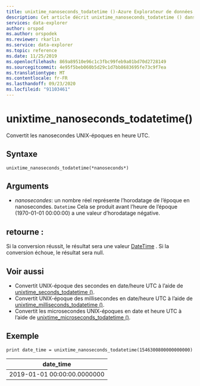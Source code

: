 ```yaml
---
title: unixtime_nanoseconds_todatetime ()-Azure Explorateur de données
description: Cet article décrit unixtime_nanoseconds_todatetime () dans Azure Explorateur de données.
services: data-explorer
author: orspod
ms.author: orspodek
ms.reviewer: rkarlin
ms.service: data-explorer
ms.topic: reference
ms.date: 11/25/2019
ms.openlocfilehash: 869a89510e96c1c3fbc99feb9a01bd70d2728149
ms.sourcegitcommit: 4e95f5beb060b5d29c1d7bb8683695fe73c9f7ea
ms.translationtype: MT
ms.contentlocale: fr-FR
ms.lasthandoff: 09/23/2020
ms.locfileid: "91103461"
---
```

# <a name="unixtime_nanoseconds_todatetime"></a>unixtime_nanoseconds_todatetime()

Convertit les nanosecondes UNIX-époques en heure UTC.

## <a name="syntax"></a>Syntaxe

`unixtime_nanoseconds_todatetime(*nanoseconds*)`

## <a name="arguments"></a>Arguments

* *nanosecondes*: un nombre réel représente l’horodatage de l’époque en nanosecondes. `Datetime` Cela se produit avant l’heure de l’époque (1970-01-01 00:00:00) a une valeur d’horodatage négative.

## <a name="returns"></a>retourne :

Si la conversion réussit, le résultat sera une valeur [DateTime](./scalar-data-types/datetime.md) . Si la conversion échoue, le résultat sera null.

## <a name="see-also"></a>Voir aussi

* Convertit UNIX-époque des secondes en date/heure UTC à l’aide de [unixtime_seconds_todatetime ()](unixtime-seconds-todatetimefunction.md).
* Convertit UNIX-époque des millisecondes en date/heure UTC à l’aide de [unixtime_milliseconds_todatetime ()](unixtime-milliseconds-todatetimefunction.md).
* Convertit les microsecondes UNIX-époques en date et heure UTC à l’aide de [unixtime_microseconds_todatetime ()](unixtime-microseconds-todatetimefunction.md).

## <a name="example"></a>Exemple

<!-- csl: https://help.kusto.windows.net/Samples  -->
```kusto
print date_time = unixtime_nanoseconds_todatetime(1546300800000000000)
```

|date_time|
|---|
|2019-01-01 00:00:00.0000000|
